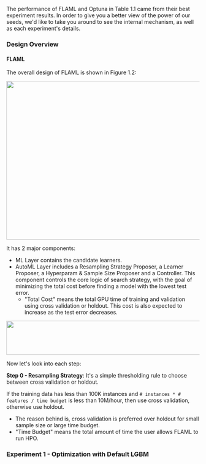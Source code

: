 The performance of FLAML and Optuna in Table 1.1 came from their best experiment results. In order to give you a better view of the power of our seeds, we'd like to take you around to see the internal mechanism, as well as each experiment's details.

### Design Overview

#### FLAML

The overall design of FLAML is shown in Figure 1.2:

<p align="center">
<img src="https://github.com/lady-h-world/My_Garden/blob/main/images/The_Queen_images/FLAML_design.png" width="732" height="414" />
</p>

It has 2 major components:
* ML Layer contains the candidate learners.
* AutoML Layer includes a Resampling Strategy Proposer, a Learner Proposer, a Hyperparam & Sample Size Proposer and a Controller. This component controls the core logic of search strategy, with the goal of minimizing the total cost before finding a model with the lowest test error.
  * "Total Cost" means the total GPU time of training and validation using cross validation or holdout. This cost is also expected to increase as the test error decreases.

<p align="left">
<img src="https://github.com/lady-h-world/My_Garden/blob/main/images/notes/search_strategy.png" width="866" height="89" />
</p>

Now let's look into each step:

<b>Step 0 - Resampling Strategy</b>: It's a simple thresholding rule to choose between cross validation or holdout. 

If the training data has less than 100K instances and `# instances * # features / time budget` is less than 10M/hour, then use cross validation, otherwise use holdout.
* The reason behind is, cross validation is preferred over holdout for small sample size or large time budget.
* "Time Budget" means the total amount of time the user allows FLAML to run HPO.


### Experiment 1 - Optimization with Default LGBM
